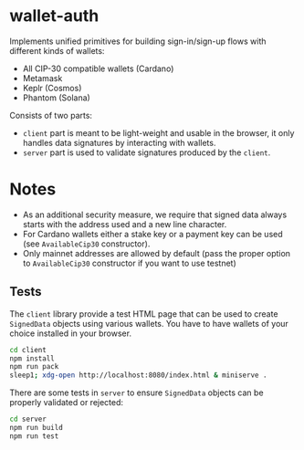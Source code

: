 # wallet-auth

Implements unified primitives for building sign-in/sign-up flows
with different kinds of wallets:

- All CIP-30 compatible wallets (Cardano)
- Metamask
- Keplr (Cosmos)
- Phantom (Solana)

Consists of two parts:

- `client` part is meant to be light-weight and usable in the browser,
it only handles data signatures by interacting with wallets.
- `server` part is used to validate signatures produced by the `client`.

# Notes

* As an additional security measure, we require that signed data always starts with the address used and a new line character.
* For Cardano wallets either a stake key or a payment key can be used
(see `AvailableCip30` constructor).
* Only mainnet addresses are allowed by default
(pass the proper option to `AvailableCip30` constructor if you want to use testnet)

## Tests

The `client` library provide a test HTML page that can be used to create `SignedData` objects
using various wallets.
You have to have wallets of your choice installed in your browser.

```bash
cd client
npm install
npm run pack
sleep1; xdg-open http://localhost:8080/index.html & miniserve .
```

There are some tests in `server` to ensure `SignedData` objects can be properly validated or rejected:

```bash
cd server
npm run build
npm run test
```
